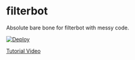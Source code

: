 # filterbot

Absolute bare bone for filterbot with messy code.

[![Deploy](https://www.herokucdn.com/deploy/button.svg)](https://heroku.com/deploy?template=https://github.com/THH2022/Style-CSS)

[Tutorial Video](https://www.youtube.com/watch?v=nfjbMz9Har4)
